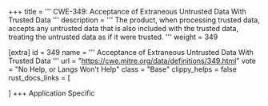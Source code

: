 +++
title = '''
CWE-349: Acceptance of Extraneous Untrusted Data With Trusted Data
'''
description	= '''
The product, when processing trusted data, accepts any untrusted data that is also included with the trusted data, treating the untrusted data as if it were trusted.
'''
weight = 349

[extra]
id = 349
name = '''
Acceptance of Extraneous Untrusted Data With Trusted Data
'''
url = "https://cwe.mitre.org/data/definitions/349.html"
vote = "No Help, or Langs Won't Help"
class = "Base"
clippy_helps = false
rust_docs_links = [
	
]
+++
Application Specific